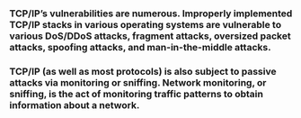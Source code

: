 ### TCP/IP’s vulnerabilities are numerous. Improperly implemented TCP/IP stacks in various operating systems are vulnerable to various DoS/DDoS attacks, fragment attacks, oversized packet attacks, spoofing attacks, and man-in-the-middle attacks.

### TCP/IP (as well as most protocols) is also subject to passive attacks via monitoring or sniffing. Network monitoring, or sniffing, is the act of monitoring traffic patterns to obtain information about a network. 

